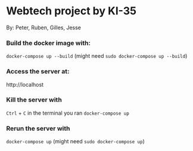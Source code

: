 # Webtech project by KI-35
By: Peter, Ruben, Gilles, Jesse

### Build the docker image with:
`docker-compose up --build`
    (might need `sudo docker-compose up --build`)

### Access the server at:
http://localhost

### Kill the server with 
`Ctrl` + `C` in the terminal you ran `docker-compose up`

### Rerun the server with 
`docker-compose up` (might need `sudo docker-compose up`)
